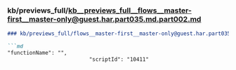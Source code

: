 ### kb/previews_full/kb__previews_full__flows__master-first__master-only@guest.har.part035.md.part002.md

```md
### kb/previews_full/flows__master-first__master-only@guest.har.part035.md (part 002)

```md
"functionName": "",
                          "scriptId": "10411"
```

```

```
